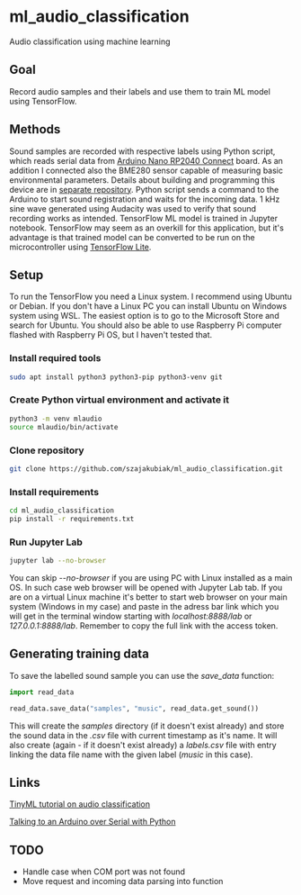 # ml_audio_classification
Audio classification using machine learning

## Goal
Record audio samples and their labels and use them to train ML model using TensorFlow.

## Methods
Sound samples are recorded with respective labels using Python script, which reads serial data from [Arduino Nano RP2040 Connect](https://docs.arduino.cc/hardware/nano-rp2040-connect) board. As an addition I connected also the BME280 sensor capable of measuring basic environmental parameters. Details about building and programming this device are in [separate repository](https://github.com/szajakubiak/rp2040_enviro_logger). Python script sends a command to the Arduino to start sound registration and waits for the incoming data. 1 kHz sine wave generated using Audacity was used to verify that sound recording works as intended. TensorFlow ML model is trained in Jupyter notebook. TensorFlow may seem as an overkill for this application, but it's advantage is that trained model can be converted to be run on the microcontroller using [TensorFlow Lite](https://www.tensorflow.org/lite).

## Setup
To run the TensorFlow you need a Linux system. I recommend using Ubuntu or Debian. If you don't have a Linux PC you can install Ubuntu on Windows system using WSL. The easiest option is to go to the Microsoft Store and search for Ubuntu. You should also be able to use Raspberry Pi computer flashed with Raspberry Pi OS, but I haven't tested that.

### Install required tools
``` bash
sudo apt install python3 python3-pip python3-venv git
```

### Create Python virtual environment and activate it
``` bash
python3 -m venv mlaudio
source mlaudio/bin/activate
```

### Clone repository
``` bash
git clone https://github.com/szajakubiak/ml_audio_classification.git
```

### Install requirements
``` bash
cd ml_audio_classification
pip install -r requirements.txt
```

### Run Jupyter Lab
``` bash
jupyter lab --no-browser
```
You can skip *--no-browser* if you are using PC with Linux installed as a main OS. In such case web browser will be opened with Jupyter Lab tab. If you are on a virtual Linux machine it's better to start web browser on your main system (Windows in my case) and paste in the adress bar link which you will get in the terminal window starting with *localhost:8888/lab* or *127.0.0.1:8888/lab*. Remember to copy the full link with the access token.

## Generating training data
To save the labelled sound sample you can use the *save_data* function:
``` python
import read_data

read_data.save_data("samples", "music", read_data.get_sound())
```
This will create the *samples* directory (if it doesn't exist already) and store the sound data in the *.csv* file with current timestamp as it's name. It will also create (again - if it doesn't exist already) a *labels.csv* file with entry linking the data file name with the given label (*music* in this case).

## Links
[TinyML tutorial on audio classification](https://blog.tensorflow.org/2021/09/TinyML-Audio-for-everyone.html)

[Talking to an Arduino over Serial with Python](https://seanboe.github.io/blog/python-serial-with-arduino)

## TODO
* Handle case when COM port was not found
* Move request and incoming data parsing into function
